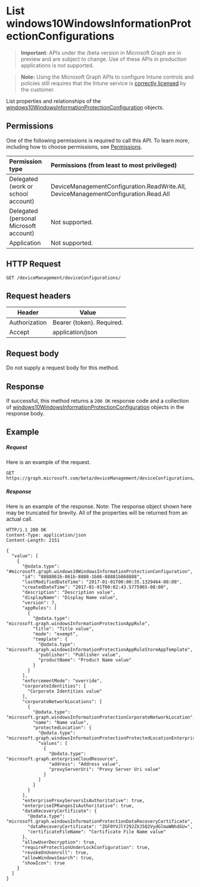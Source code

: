 ﻿# List windows10WindowsInformationProtectionConfigurations

> **Important**: APIs under the /beta version in Microsoft Graph are in preview and are subject to change. Use of these APIs in production applications is not supported.

> **Note:** Using the Microsoft Graph APIs to configure Intune controls and policies still requires that the Intune service is [correctly licensed](https://go.microsoft.com/fwlink/?linkid=839381) by the customer.

List properties and relationships of the [windows10WindowsInformationProtectionConfiguration](../resources/intune_deviceconfig_windows10windowsinformationprotectionconfiguration.md) objects.
## Permissions
One of the following permissions is required to call this API. To learn more, including how to choose permissions, see [Permissions](../../../concepts/permissions_reference.md).

|Permission type      | Permissions (from least to most privileged)              |
|:--------------------|:---------------------------------------------------------|
|Delegated (work or school account) | DeviceManagementConfiguration.ReadWrite.All, DeviceManagementConfiguration.Read.All    |
|Delegated (personal Microsoft account) | Not supported.    |
|Application | Not supported. |

## HTTP Request
<!-- {
  "blockType": "ignored"
}
-->
```http
GET /deviceManagement/deviceConfigurations/
```

## Request headers
|Header|Value|
|---|---|
|Authorization|Bearer {token}. Required.|
|Accept|application/json|

## Request body
Do not supply a request body for this method.

## Response

If successful, this method returns a `200 OK` response code and a collection of [windows10WindowsInformationProtectionConfiguration](../resources/intune_deviceconfig_windows10windowsinformationprotectionconfiguration.md) objects in the response body.

## Example

##### Request

Here is an example of the request.
```http
GET https://graph.microsoft.com/beta/deviceManagement/deviceConfigurations/
```

##### Response

Here is an example of the response. Note: The response object shown here may be truncated for brevity. All of the properties will be returned from an actual call.
```http
HTTP/1.1 200 OK
Content-Type: application/json
Content-Length: 2151

{
  "value": [
    {
      "@odata.type": "#microsoft.graph.windows10WindowsInformationProtectionConfiguration",
      "id": "8888861b-861b-8888-1b86-88881b868888",
      "lastModifiedDateTime": "2017-01-01T00:00:35.1329464-08:00",
      "createdDateTime": "2017-01-01T00:02:43.5775965-08:00",
      "description": "Description value",
      "displayName": "Display Name value",
      "version": 7,
      "appRules": [
        {
          "@odata.type": "microsoft.graph.windowsInformationProtectionAppRule",
          "title": "Title value",
          "mode": "exempt",
          "template": {
            "@odata.type": "microsoft.graph.windowsInformationProtectionAppRuleStoreAppTemplate",
            "publisher": "Publisher value",
            "productName": "Product Name value"
          }
        }
      ],
      "enforcementMode": "override",
      "corporateIdentities": [
        "Corporate Identities value"
      ],
      "corporateNetworkLocations": [
        {
          "@odata.type": "microsoft.graph.windowsInformationProtectionCorporateNetworkLocation",
          "name": "Name value",
          "protectedLocation": {
            "@odata.type": "microsoft.graph.windowsInformationProtectionProtectedLocationEnterpriseCloudResources",
            "values": [
              {
                "@odata.type": "microsoft.graph.enterpriseCloudResource",
                "address": "Address value",
                "proxyServerUri": "Proxy Server Uri value"
              }
            ]
          }
        }
      ],
      "enterpriseProxyServersIsAuthoritative": true,
      "enterpriseIPRangesIsAuthoritative": true,
      "dataRecoveryCertificate": {
        "@odata.type": "microsoft.graph.windowsInformationProtectionDataRecoveryCertificate",
        "dataRecoveryCertificate": "ZGF0YVJlY292ZXJ5Q2VydGlmaWNhdGU=",
        "certificateFileName": "Certificate File Name value"
      },
      "allowUserDecryption": true,
      "requireProtectionUnderLockConfiguration": true,
      "revokeOnUnenroll": true,
      "allowWindowsSearch": true,
      "showIcon": true
    }
  ]
}
```



